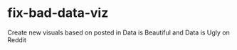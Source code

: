 # fix-bad-data-viz
Create new visuals based on posted in Data is Beautiful and Data is Ugly on Reddit
